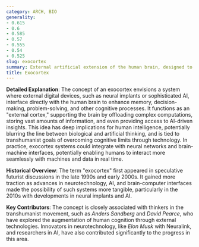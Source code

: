```yaml
---
category: ARCH, BIO
generality:
- 0.615
- 0.6
- 0.585
- 0.57
- 0.555
- 0.54
- 0.525
slug: exocortex
summary: External artificial extension of the human brain, designed to augment cognitive functions through advanced computing technologies.
title: Exocortex
---
```


**Detailed Explanation**: The concept of an exocortex envisions a system where external digital devices, such as neural implants or sophisticated AI, interface directly with the human brain to enhance memory, decision-making, problem-solving, and other cognitive processes. It functions as an "external cortex," supporting the brain by offloading complex computations, storing vast amounts of information, and even providing access to AI-driven insights. This idea has deep implications for human intelligence, potentially blurring the line between biological and artificial thinking, and is tied to transhumanist goals of overcoming cognitive limits through technology. In practice, exocortex systems could integrate with neural networks and brain-machine interfaces, potentially enabling humans to interact more seamlessly with machines and data in real time.

**Historical Overview**: The term "exocortex" first appeared in speculative futurist discussions in the late 1990s and early 2000s. It gained more traction as advances in neurotechnology, AI, and brain-computer interfaces made the possibility of such systems more tangible, particularly in the 2010s with developments in neural implants and AI.

**Key Contributors**: The concept is closely associated with thinkers in the transhumanist movement, such as _Anders Sandberg_ and _David Pearce_, who have explored the augmentation of human cognition through external technologies. Innovators in neurotechnology, like _Elon Musk_ with Neuralink, and researchers in AI, have also contributed significantly to the progress in this area.